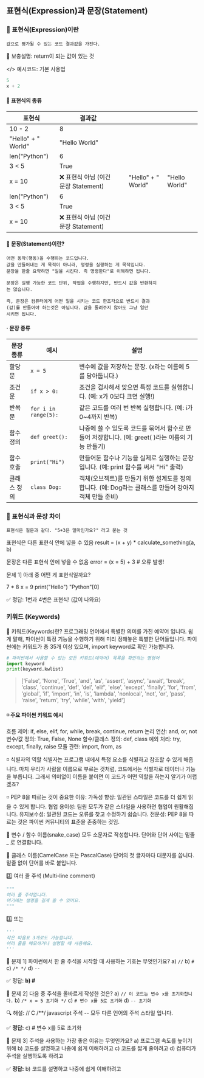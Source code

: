 ## 표현식(Expression)과 문장(Statement)

### 🔹 표현식(Expression)이란
	값으로 평가될 수 있는 코드 결과값을 가진다.

🧾 보충설명:
	 return이 되는 값이 있는 것 


</> 예시코드: 기본 사용법
```python
5
x + 2
```
#### 🔹 표현식의 종류

| 표현식                | 결과값                        |     |                    |               |
| ------------------ | -------------------------- | --- | ------------------ | ------------- |
| 10 - 2             | 8                          |     |                    |               |
| "Hello" + " World" | "Hello World"              |     |                    |               |
| len("Python")      | 6                          |     |                    |               |
| 3 < 5              | True                       |     |                    |               |
| x = 10             | ❌ 표현식 아님 (이건 문장 Statement) |     | "Hello" + " World" | "Hello World" |
| len("Python")      | 6                          |     |                    |               |
| 3 < 5              | True                       |     |                    |               |
| x = 10             | ❌ 표현식 아님 (이건 문장 Statement) |     |                    |               |

#### 🔹  문장(Statement)이란?
    어떤 동작(행동)을 수행하는 코드입니다. 
    값을 만들어내는 게 목적이 아니라, 명령을 실행하는 게 목적입니다.
    문장을 한줄 요약하면 "일을 시킨다. 즉 명령한다"로 이해하면 됩니다.
    
    문장은 실행 가능한 코드 단위, 작업을 수행하지만, 반드시 값을 반환하지
    는 않습니다.
    
    즉, 문장은 컴퓨터에게 어떤 일을 시키는 코드 한조각으로 반드시 결과
    (값)를 만들어야 하는것은 아닙니다. 값을 돌려주지 않아도 그냥 일만 
    시키면 됩니다.

#### · 문장 종류

| 문장 <br>종류 | 예시                   | 설명                                                            |
| --------- | -------------------- | ------------------------------------------------------------- |
| 할당문       | `x = 5`              | 변수에 값을 저장하는 문장. (x라는 이름에 5를 담아둡니다.)                           |
| 조건문       | `if x > 0:`          | 조건을 검사해서 맞으면 특정 코드를 실행합니다. (예: x가 0보다 크면 실행!)                 |
| 반복문       | `for i in range(5):` | 같은 코드를 여러 번 반복 실행합니다. (예: i가 0~4까지 반복)                        |
| 함수 <br>정의 | `def greet():`       | 나중에 쓸 수 있도록 코드를 묶어서 함수로 만들어 저장합니다. (예: greet( )라는 이름의 기능 만들기) |
| 함수 <br>호출 | `print("Hi")`        | 만들어둔 함수나 기능을 실제로 실행하는 문장입니다. (예: print 함수를 써서 "Hi" 출력)        |
| 클래스 정의    | `class Dog:`         | 객체(오브젝트)를 만들기 위한 설계도를 정의합니다. (예: Dog라는 클래스를 만들어 강아지 객체 만들 준비) |
### 🔸  표현식과 문장 차이
	표현식은 질문과 같다. "5+3은 얼마인가요?" 라고 묻는 것

표현식은 다른 표현식 안에 넣을 수 있음
result = (x + y) * calculate_something(a, b) 

문장은 다른 표현식 안에 넣을 수 없음
error = (x = 5) + 3 # 오류 발생!

문제 1] 아래 중 어떤 게 표현식일까요?

7 * 8
x = 9
print("Hello")
"Python"[0]

✅ 정답: 1번과 4번은 표현식! (값이 나와요)

### 키워드 (Keywords)

🔹 키워드(Keywords)란?
    프로그래밍 언어에서 특별한 의미를 가진 예약어 입니다. 
    쉽게 말해, 파이썬이 특정 기능을 수행하기 위해 미리 정해놓은 특별한 
    단어들입니다.
    파이썬에는 키워드가 총 35개 이상 있으며, import keyword로 확인 
    가능합니다.


```python
# 파이썬에서 사용할 수 있는 모든 키워드(예약어) 목록을 확인하는 명령어
import keyword
print(keyword.kwlist)
```

> \['False', 'None', 'True', 'and', 'as', 'assert', 'async',
 'await', 'break', 'class', 'continue', 'def', 'del', 
 'elif', 'else', 'except', 'finally', 'for', 'from', 
 'global', 'if', 'import', 'in', 'is', 'lambda', 'nonlocal', 
 'not', 'or', 'pass', 'raise', 'return', 'try', 'while', 
 'with', 'yield']

 #### ◽   주요 파이썬 키워드 예시
흐름 제어: if, else, elif, for, while, break, continue, return
논리 연산: and, or, not
변수/값 정의: True, False, None
함수/클래스 정의: def, class
예외 처리: try, except, finally, raise
모듈 관련: import, from, as


◽   식별자의 역할
    식별자는 프로그램 내에서 특정 요소를 식별하고 참조할 수 있게 해줍니다. 마치 우리가 사람을 이름으로 부르는 것처럼, 코드에서는 식별자로 데이터나 기능을 부릅니다. 그래서 의미없이 이름을 붙이면 이 코드가 어떤 역할을 하는지 알기가 어렵겠죠?

◽   PEP 8을 따르는 것이 중요한 이유:
    가독성 향상: 일관된 스타일은 코드를 더 쉽게 읽을 수 있게 합니다.
    협업 용이성: 팀원 모두가 같은 스타일을 사용하면 협업이 원활해집니다.
    유지보수성: 일관된 코드는 오류를 찾고 수정하기 쉽습니다.
    전문성: PEP 8을 따르는 것은 파이썬 커뮤니티의 표준을 존중하는 것임.


🔹 변수 / 함수 이름(snake_case)
    모두 소문자로 작성합니다.
    단어와 단어 사이는 밑줄 _ 로 연결합니다.

🔹 클래스 이름(CamelCase 또는 PascalCase)
     단어의 첫 글자마다 대문자를 씁니다.
     밑줄 없이 단어를 바로 붙입니다.

2️⃣ 여러 줄 주석 (Multi-line comment)
```python
"""
여러 줄 주석입니다.
여기에는 설명을 길게 쓸 수 있어요.
"""
```

3️⃣ 또는
```python
'''
작은 따옴표 3개로도 가능합니다.
여러 줄을 메모하거나 설명할 때 사용해요.
'''
```

📝  문제 1] 파이썬에서 한 줄 주석을 시작할 때 사용하는 기호는 무엇인가요?
     a) `//`
     b) `#`
     c) `/* */`
     d) `--`
     
✅ 정답:  **b) #**

📝  문제 2] 다음 중 주석을 올바르게 작성한 것은?
    a) `// 이 코드는 변수 x를 초기화합니다.`
    b) `/* x = 5 초기화 */` 
    c) `# 변수 x를 5로 초기화`
    d) `-- 초기화`

🔍 해설:
    // C 
    /**/ javascript 주석
     --  모두 다른 언어의 주석 스타일 입니다.

✅ **정답:**  c) # 변수 x를 5로 초기화


📝  문제 3] 주석을 사용하는 가장 좋은 이유는 무엇인가요?
    a) 프로그램 속도를 높이기 위해
    b) 코드를 설명하고 나중에 쉽게 이해하려고
    c) 코드를 짧게 줄이려고
    d) 컴퓨터가 주석을 실행하도록 하려고

✅ **정답:**  b) 코드를 설명하고 나중에 쉽게 이해하려고